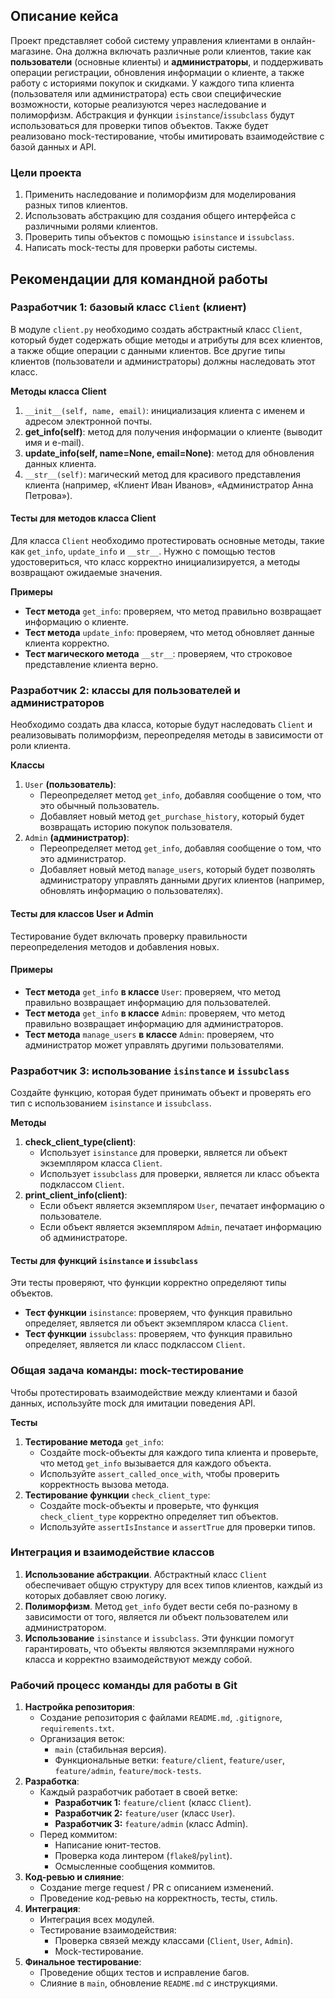## **Описание кейса**

Проект представляет собой систему управления клиентами в онлайн-магазине. Она должна включать различные роли клиентов, такие как **пользователи** (основные клиенты) и **администраторы**, и поддерживать операции регистрации, обновления информации о клиенте, а также работу с историями покупок и скидками. У каждого типа клиента (пользователя или администратора) есть свои специфические возможности, которые реализуются через наследование и полиморфизм. Абстракция и функции `isinstance`/`issubclass` будут использоваться для проверки типов объектов. Также будет реализовано mock-тестирование, чтобы имитировать взаимодействие с базой данных и API.

### **Цели проекта**

1. Применить наследование и полиморфизм для моделирования разных типов клиентов.
2. Использовать абстракцию для создания общего интерфейса с различными ролями клиентов.
3. Проверить типы объектов с помощью `isinstance` и `issubclass`.
4. Написать mock-тесты для проверки работы системы.


## **Рекомендации для командной работы**

### Разработчик 1: **базовый класс** `Client` **(клиент)**

В модуле `client.py` необходимо создать абстрактный класс `Client`, который будет содержать общие методы и атрибуты для всех клиентов, а также общие операции с данными клиентов. Все другие типы клиентов (пользователи и администраторы) должны наследовать этот класс.

**Методы класса Client**

1. `__init__(self, name, email)`: инициализация клиента с именем и адресом электронной почты.
2. **get_info(self)**: метод для получения информации о клиенте (выводит имя и e-mail).
3. **update_info(self, name=None, email=None)**: метод для обновления данных клиента.
4. `__str__(self)`: магический метод для красивого представления клиента (например, «Клиент Иван Иванов», «Администратор Анна Петрова»).

#### Тесты для методов класса Client

Для класса `Client` необходимо протестировать основные методы, такие как `get_info`, `update_info` и `__str__`. Нужно с помощью тестов удостовериться, что класс корректно инициализируется, а методы возвращают ожидаемые значения.

**Примеры**

- **Тест метода** `get_info`: проверяем, что метод правильно возвращает информацию о клиенте.
- **Тест метода** `update_info`: проверяем, что метод обновляет данные клиента корректно.
- **Тест магического метода** `__str__`: проверяем, что строковое представление клиента верно.

  

### Разработчик 2: **классы для пользователей и администраторов**

Необходимо создать два класса, которые будут наследовать `Client` и реализовывать полиморфизм, переопределяя методы в зависимости от роли клиента.

**Классы**

1. `User` **(пользователь)**:
   - Переопределяет метод `get_info`, добавляя сообщение о том, что это обычный пользователь.
   - Добавляет новый метод `get_purchase_history`, который будет возвращать историю покупок пользователя.
2. `Admin` **(администратор)**:
   - Переопределяет метод `get_info`, добавляя сообщение о том, что это администратор.
   - Добавляет новый метод `manage_users`, который будет позволять администратору управлять данными других клиентов (например, обновлять информацию о пользователях).

#### **Тесты для классов User и Admin**

Тестирование будет включать проверку правильности переопределения методов и добавления новых.

#### Примеры

- **Тест метода** `get_info` **в классе** `User`: проверяем, что метод правильно возвращает информацию для пользователей.
- **Тест метода** `get_info` **в классе** `Admin`: проверяем, что метод правильно возвращает информацию для администраторов.
- **Тест метода** `manage_users` **в классе** `Admin`: проверяем, что администратор может управлять другими пользователями.

  

### Разработчик 3: **использование** `isinstance` **и** `issubclass`

Создайте функцию, которая будет принимать объект и проверять его тип с использованием `isinstance` и `issubclass`.

**Методы**

1. **check_client_type(client)**:
   - Использует `isinstance` для проверки, является ли объект экземпляром класса `Client`.
   - Использует `issubclass` для проверки, является ли класс объекта подклассом `Client`.
2. **print_client_info(client)**:
   - Если объект является экземпляром `User`, печатает информацию о пользователе.
   - Если объект является экземпляром `Admin`, печатает информацию об администраторе.

#### **Тесты для функций** `isinstance` **и** `issubclass`

Эти тесты проверяют, что функции корректно определяют типы объектов.

- **Тест функции** `isinstance`: проверяем, что функция правильно определяет, является ли объект экземпляром класса `Client`.
- **Тест функции** `issubclass`: проверяем, что функция правильно определяет, является ли класс подклассом `Client`.


### Общая задача команды: **mock-тестирование**

Чтобы протестировать взаимодействие между клиентами и базой данных, используйте mock для имитации поведения API.

**Тесты**

1. **Тестирование метода** `get_info`:
   - Создайте mock-объекты для каждого типа клиента и проверьте, что метод `get_info` вызывается для каждого объекта.
   - Используйте `assert_called_once_with`, чтобы проверить корректность вызова метода.
2. **Тестирование функции** `check_client_type`:
   - Создайте mock-объекты и проверьте, что функция `check_client_type` корректно определяет тип объектов.
   - Используйте `assertIsInstance` и `assertTrue` для проверки типов.


### **Интеграция и взаимодействие классов**

1. **Использование абстракции**. Абстрактный класс `Client` обеспечивает общую структуру для всех типов клиентов, каждый из которых добавляет свою логику.
2. **Полиморфизм**. Метод `get_info` будет вести себя по-разному в зависимости от того, является ли объект пользователем или администратором.
3. **Использование** `isinstance` и `issubclass`. Эти функции помогут гарантировать, что объекты являются экземплярами нужного класса и корректно взаимодействуют между собой.


### **Рабочий процесс команды для работы в Git**

1. **Настройка репозитория**:
   - Создание репозитория с файлами `README.md`, `.gitignore`, `requirements.txt`.
   - Организация веток:
     - `main` (стабильная версия).
     - Функциональные ветки: `feature/client`, `feature/user`, `feature/admin`, `feature/mock-tests`.
2. **Разработка**:
   - Каждый разработчик работает в своей ветке:
     - **Разработчик 1:** `feature/client` (класс `Client`).
     - **Разработчик 2:** `feature/user` (класс `User`).
     - **Разработчик 3:** `feature/admin` (класс Admin).
   - Перед коммитом:
     - Написание юнит-тестов.
     - Проверка кода линтером (`flake8`/`pylint`).
     - Осмысленные сообщения коммитов.
3. **Код-ревью и слияние**:
   - Создание merge request / PR с описанием изменений.
   - Проведение код-ревью на корректность, тесты, стиль.
4. **Интеграция**:
   - Интеграция всех модулей.
   - Тестирование взаимодействия:
     - Проверка связей между классами (`Client`, `User`, `Admin`).
     - Mock-тестирование.
5. **Финальное тестирование**:
   - Проведение общих тестов и исправление багов.
   - Слияние в `main`, обновление `README.md` с инструкциями.